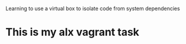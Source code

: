 Learning to use a virtual box to isolate code from system dependencies
# This is my alx vagrant task
